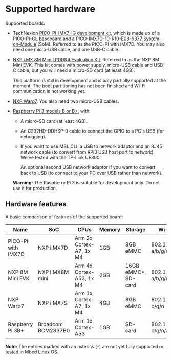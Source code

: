 # Supported hardware

Supported boards:

* TechNexion [PICO-PI-IMX7-IG development kit](https://shop.technexion.com/system-on-modules/pico/pico-evk/pico-pi-imx7-1g.html), which is made up of a PICO-PI-GL baseboard and a [PICO-IMX7D-10-R10-E08-9377 System-on-Module](https://shop.technexion.com/system-on-modules/pico/pico-modules/pico-imx7d-10-r10-e08-9377.html) (SoM). Referred to as the PICO-PI with IMX7D. You may also need one micro-USB cable, and one USB-C cable.

* [NXP i.MX 8M Mini LPDDR4 Evaluation Kit](https://www.nxp.com/support/developer-resources/software-development-tools/i.mx-developer-resources/evaluation-kit-for-the-i.mx-8m-mini-applications-processor:8MMINILPD4-EVK?tid=vanimx8mminievk). Referred to as the NXP 8M Mini EVK. This kit comes with power supply, micro-USB cable and USB-C cable, but you will need a micro-SD card (at least 4GB).

    <span class="notes">This platform is still in development and is only partially supported at the moment. The boot partitioning has not been finished and Wi-Fi communication is not working yet.</span>

* [NXP Warp7](https://www.nxp.com/support/developer-resources/nxp-designs/warp7-next-generation-iot-and-wearable-development-platform:WARP7). You also need two micro-USB cables.
* [Raspberry Pi 3 models B or B+](https://www.raspberrypi.org/products/), with:
    * A micro-SD card (at least 4GB).
    * An C232HD-DDHSP-0 cable to connect the GPIO to a PC's USB (for debugging).
    * If you want to use MBL CLI: a USB to network adaptor and an RJ45 network cable (to convert from RPi3 USB host port to network). We've tested with the TP-Link UE300.

         An optional second USB network adaptor if you want to convert back to USB (to connect to your PC over USB rather than network).

    <span class="warnings">**Warning:** The Raspberry Pi 3 is suitable for development only. Do not use it for production.</span>

## Hardware features

A basic comparison of features of the supported board:

| Name | SoC | CPUs | Memory | Storage | Wi-Fi | Ethernet | Bluetooth | USB | Cellular | Security |
| --- | --- | --- | --- | --- | --- | --- | --- | --- | --- | --- |
| PICO-PI with IMX7D | NXP i.MX7D | Arm 2x Cortex-A7, 1x M4 | 1GB | 8GB eMMC | 802.11 a/b/g/n/ac | gigabit | 4.1* | gadget, 1x USB-A | via USB module | High Assurance Boot, OPTEE |
| NXP 8M Mini EVK | NXP i.MX8M mini | Arm 4x Cortex-A53, 1x M4 | 2GB | 16GB eMMC*, SD-card | 802.11 a/b/g/n/ac* | gigabit | 4.1* | gadget | - | High Assurance Boot*, OPTEE |
| NXP Warp7 | NXP i.MX7S | Arm 1x Cortex-A7, 1x M4 | 4GB | 8GB eMMC | 802.11 b/g/n | - | 4.1* | gadget | - | High Assurance Boot, OPTEE |
| Raspberry Pi 3B+ | Broadcom BCM2837B0 | Arm 1x Cortex-A53 | 1GB | SD-card | 802.11 b/g/n/ac | gigabit | 4.2* | 4x USB-A | via USB module | - |

<span class="notes">**Note:** The entries marked with an asterisk (`*`) are not yet fully supported or tested in Mbed Linux OS.</span>
